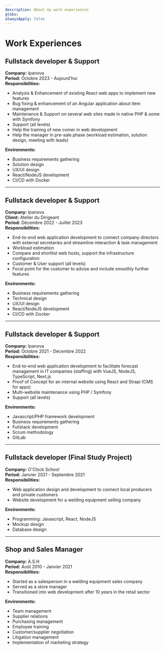 ```yaml
---
description: About my work experiences
globs: 
alwaysApply: false
---
```

# Work Experiences

## Fullstack developer & Support  
**Company:** Ipanova  
**Period:** Octobre 2023 - Aujourd'hui  
**Responsibilities:**  
- Analysis & Enhancement of existing React web apps to implement new features  
- Bug fixing & enhancement of an Angular application about item management  
- Maintenance & Support on several web sites made in native PHP & some with Symfony  
- Support (all levels)  
- Help the training of new comer in web development  
- Help the manager in pre-sale phase (workload estimation, solution design, meeting with leads)  

**Environments:**  
- Business requirements gathering  
- Solution design  
- UX/UI design  
- React/NodeJS development  
- CI/CD with Docker  

---

## Fullstack developer & Support  
**Company:** Ipanova  
**Client:** Atelier du Dirigeant  
**Period:** Décembre 2022 - Juillet 2023  
**Responsibilities:**  
- End-to-end web application development to connect company directors with external secretaries and streamline interaction & task management  
- Workload estimation  
- Compare and shortlist web hosts, support the infrastructure configuration  
- Customer & User support (all levels)  
- Focal point for the customer to advise and include smoothly further features  

**Environments:**  
- Business requirements gathering  
- Technical design  
- UX/UI design  
- React/NodeJS development  
- CI/CD with Docker  

---

## Fullstack developer & Support  
**Company:** Ipanova  
**Period:** Octobre 2021 - Décembre 2022  
**Responsibilities:**  
- End-to-end web application development to facilitate forecast management in IT companies (staffing) with VueJS, NodeJS, TypeScript, Next.js  
- Proof of Concept for an internal website using React and Strapi (CMS for apps)  
- Multi-website maintenance using PHP / Symfony  
- Support (all levels)  

**Environments:**  
- Javascript/PHP framework development  
- Business requirements gathering  
- Fullstack development  
- Scrum methodology  
- GitLab  

---

## Fullstack developer (Final Study Project)  
**Company:** O'Clock School  
**Period:** Janvier 2021 - Septembre 2021  
**Responsibilities:**  
- Web application design and development to connect local producers and private customers  
- Website development for a welding equipment selling company  

**Environments:**  
- Programming: Javascript, React, NodeJS  
- Mockup design  
- Database design  

---

## Shop and Sales Manager  
**Company:** A.S.H  
**Period:** Août 2010 - Janvier 2021  
**Responsibilities:**  
- Started as a salesperson in a welding equipment sales company  
- Served as a store manager  
- Transitioned into web development after 10 years in the retail sector  

**Environments:**  
- Team management  
- Supplier relations  
- Purchasing management  
- Employee training  
- Customer/supplier negotiation  
- Litigation management  
- Implementation of marketing strategy  
